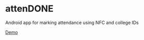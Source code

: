 # attenDONE
Android app for marking attendance using NFC and college IDs

[Demo](https://youtu.be/ULR1QrEeLk8)
